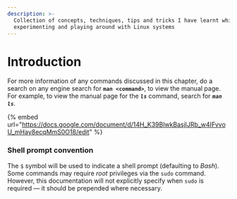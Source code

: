 ```yaml
---
description: >-
  Collection of concepts, techniques, tips and tricks I have learnt while
  experimenting and playing around with Linux systems
---
```


# Introduction

For more information of any commands discussed in this chapter, do a search on any engine search for **`man <command>`**, to view the manual page. For example, to view the manual page for the _**`ls`**_ command, search for _**`man ls`**_.

{% embed url="https://docs.google.com/document/d/14H_K39BlwkBasjlJRb_w4IFvvoU_mHay8ecqMmS0O18/edit" %}

### Shell prompt convention

The `$` symbol will be used to indicate a shell prompt (defaulting to _Bash_). Some commands may require _root_ privileges via the `sudo` command. However, this documentation will not explicitly specify when `sudo` is required —  it should be prepended where necessary.

